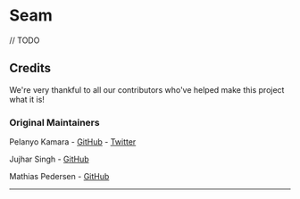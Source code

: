 # Seam
// TODO

## Credits
We're very thankful to all our contributors who've helped make this project what it is!

### Original Maintainers
Pelanyo Kamara - [GitHub](https://github.com/mathematicaldessert) - [Twitter](https://twitter.com/pkthedev)

Jujhar Singh - [GitHub](https://github.com/jujhar16)

Mathias Pedersen - [GitHub](https://github.com/mathiaslpedersen)

---